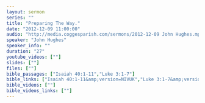 ```yaml
---
layout: sermon
series: ""
title: "Preparing The Way."
date: "2012-12-09 11:00:00"
audio: "http://media.coggesparish.com/sermons/2012-12-09 John Hughes.mp3"
speaker: "John Hughes"
speaker_info: ""
duration: "27"
youtube_videos: [""]
slides: [""]
files: [""]
bible_passages: ["Isaiah 40:1-11","Luke 3:1-7"]
bible_links: ["Isaiah 40:1-11&amp;version=NIVUK","Luke 3:1-7&amp;version=NIVUK"]
bible_videos: [""]
bible_videos_links: [""]
---
```

